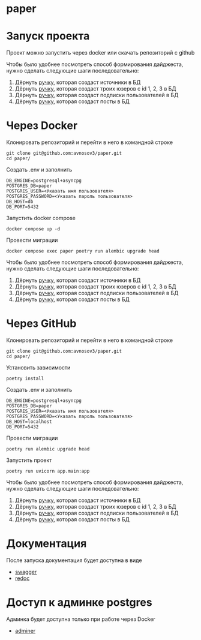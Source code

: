 # paper

# Запуск проекта

Проект можно запустить через docker или скачать репозиторий с github

Чтобы было удобнее посмотреть способ формирования дайджеста, нужно сделать следующие шаги последовательно:

1. Дёрнуть [ручку](http://127.0.0.1:8000/api/v1/auto/fill-source), которая создаст источники в БД
2. Дёрнуть [ручку](http://127.0.0.1:8000/api/v1/auto/fill-user), которая создаст троих юзеров с id 1, 2, 3 в БД
3. Дёрнуть [ручку](http://127.0.0.1:8000/api/v1/auto/fill-subscriptions), которая создаст подписки пользователей в БД
4. Дёрнуть [ручку](http://127.0.0.1:8000/api/v1/auto/fill-posts), которая создаст посты в БД

# Через Docker

Клонировать репозиторий и перейти в него в командной строке

```
git clone git@github.com:avnosov3/paper.git
cd paper/
```

Создать .env и заполнить

```
DB_ENGINE=postgresql+asyncpg
POSTGRES_DB=paper
POSTGRES_USER=<Указать имя пользователя>
POSTGRES_PASSWORD=<Указать пароль пользователя>
DB_HOST=db
DB_PORT=5432
```

Запустить docker compose

```
docker compose up -d
```

Провести миграции

```
docker compose exec paper poetry run alembic upgrade head
```

Чтобы было удобнее посмотреть способ формирования дайджеста, нужно сделать следующие шаги последовательно:

1. Дёрнуть [ручку](http://127.0.0.1:8000/api/v1/auto/fill-source), которая создаст источники в БД
2. Дёрнуть [ручку](http://127.0.0.1:8000/api/v1/auto/fill-user), которая создаст троих юзеров с id 1, 2, 3 в БД
3. Дёрнуть [ручку](http://127.0.0.1:8000/api/v1/auto/fill-subscriptions), которая создаст подписки пользователей в БД
4. Дёрнуть [ручку](http://127.0.0.1:8000/api/v1/auto/fill-posts), которая создаст посты в БД

# Через GitHub


Клонировать репозиторий и перейти в него в командной строке

```
git clone git@github.com:avnosov3/paper.git
cd paper/
```

Установить зависимости

```
poetry install
```

Создать .env и заполнить

```
DB_ENGINE=postgresql+asyncpg
POSTGRES_DB=paper
POSTGRES_USER=<Указать имя пользователя>
POSTGRES_PASSWORD=<Указать пароль пользователя>
DB_HOST=localhost
DB_PORT=5432
```

Провести миграции
```
poetry run alembic upgrade head
```

Запустить проект

```
poetry run uvicorn app.main:app
```

Чтобы было удобнее посмотреть способ формирования дайджеста, нужно сделать следующие шаги последовательно:

1. Дёрнуть [ручку](http://127.0.0.1:8000/api/v1/auto/fill-source), которая создаст источники в БД
2. Дёрнуть [ручку](http://127.0.0.1:8000/api/v1/auto/fill-user), которая создаст троих юзеров с id 1, 2, 3 в БД
3. Дёрнуть [ручку](http://127.0.0.1:8000/api/v1/auto/fill-subscriptions), которая создаст подписки пользователей в БД
4. Дёрнуть [ручку](http://127.0.0.1:8000/api/v1/auto/fill-posts), которая создаст посты в БД

# Документация

После запуска документация будет доступна в виде
* [swagger](http://127.0.0.1:8000/docs/)
* [redoc](http://127.0.0.1:8000/redoc/)

# Доступ к админке postgres

Админка будет доступна только при работе через Docker

* [adminer](http://127.0.0.1:8080/)